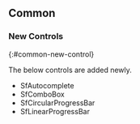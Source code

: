 ## Common

### New Controls
{:#common-new-control}

The below controls are added newly.

* SfAutocomplete
* SfComboBox
* SfCircularProgressBar
* SfLinearProgressBar
